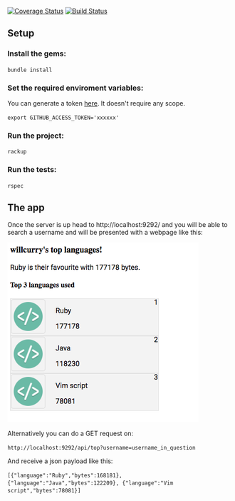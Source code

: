 [![Coverage Status](https://coveralls.io/repos/github/willcurry/favourite-language/badge.svg?branch=master&service=github)](https://coveralls.io/github/willcurry/favourite-language?branch=master)
[![Build Status](https://travis-ci.org/willcurry/favourite-language.svg?branch=master)](https://travis-ci.org/willcurry/favourite-language)

## Setup

### Install the gems:

`bundle install`

### Set the required enviroment variables:

You can generate a token [here](https://github.com/settings/tokens). It doesn't require any scope.

`export GITHUB_ACCESS_TOKEN='xxxxxx'`

### Run the project:

`rackup`

### Run the tests:

`rspec`

## The app

Once the server is up head to http://localhost:9292/ and you will be able to search a username and will be presented with a webpage like this:

![alt text](https://github.com/willcurry/favourite-language/blob/master/languages.png)

Alternatively you can do a GET request on:

`http://localhost:9292/api/top?username=username_in_question`

And receive a json payload like this:

`[{"language":"Ruby","bytes":168181},
  {"language":"Java","bytes":122209},
  {"language":"Vim script","bytes":78081}]`
